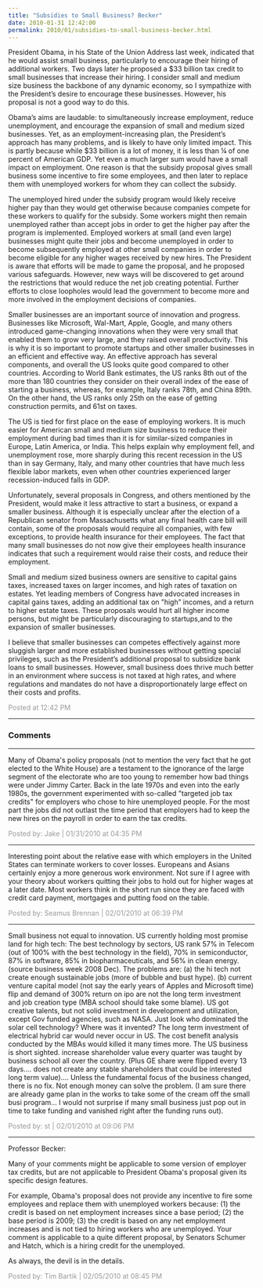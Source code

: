 ```yaml
---
title: "Subsidies to Small Business? Becker"
date: 2010-01-31 12:42:00
permalink: 2010/01/subsidies-to-small-business-becker.html
---
```

President Obama, in his State of the Union Address last
week, indicated that he would assist small business, particularly to encourage
their hiring of additional workers. Two days later he proposed a $33 billion
tax credit to small businesses that increase their hiring. I consider small and
medium size business the backbone of any dynamic economy, so I sympathize with
the President’s desire to encourage these businesses. However, his proposal is
not a good way to do this.

Obama’s aims are laudable: to
simultaneously increase employment, reduce unemployment, and encourage the
expansion of small and medium sized businesses. Yet, as an
employment-increasing plan, the President’s approach has many problems, and is
likely to have only limited impact. This is partly because while $33 billion is
a lot of money, it is less than ¼ of one percent of American GDP. Yet even a
much larger sum would have a small impact on employment. One reason is that the
subsidy proposal gives small business some incentive to fire some employees,
and then later to replace them with unemployed workers for whom they can
collect the subsidy.

The unemployed hired under
the subsidy program would likely receive higher pay than they would get
otherwise because companies compete for these workers to qualify for the
subsidy. Some workers might then remain unemployed rather than accept jobs in
order to get the higher pay after the program is implemented. Employed workers
at small (and even large) businesses might quite their jobs and become
unemployed in order to become subsequently employed at other small companies in
order to become eligible for any higher wages received by new hires. The
President is aware that efforts will be made to game the proposal, and he
proposed various safeguards. However, new ways will be discovered to
get around the restrictions that would reduce the net job creating potential. Further efforts to close loopholes
would lead the government to become more and more involved in the employment
decisions of companies.

Smaller businesses are an
important source of innovation and progress. Businesses like Microsoft,
Wal-Mart, Apple, Google, and many others introduced game-changing innovations
when they were very small that enabled them to grow very large, and they raised
overall productivity. This is why it is so important to promote startups and
other smaller businesses in an efficient and effective way. An effective
approach has several components, and overall the US looks quite good compared
to other countries. According to World Bank estimates, the US ranks 8th
out of the more than 180 countries they consider on their overall index of the
ease of starting a business, whereas, for example, Italy ranks 78th,
and China 89th. On the other hand, the US ranks only 25th
on the ease of getting construction permits, and 61st on taxes.

The US is tied for first
place on the ease of employing workers. It is much easier for American small
and medium size business to reduce their employment during bad times than it is
for similar-sized companies in Europe, Latin America, or India. This helps
explain why employment fell, and unemployment rose, more sharply during this
recent recession in the US than in say Germany, Italy, and many other countries
that have much less flexible labor markets, even when other countries
experienced larger recession-induced falls in GDP.

Unfortunately, several
proposals in Congress, and others mentioned by the President, would make it
less attractive to start a business, or expand a smaller business. Although it
is especially unclear after the election of a Republican senator from
Massachusetts what any final health care bill will contain, some of the
proposals would require all companies, with few exceptions, to provide health
insurance for their employees. The fact that many small businesses do not now
give their employees health insurance indicates that such a requirement would
raise their costs, and reduce their employment.

Small and medium sized
business owners are sensitive to capital gains taxes, increased taxes on larger
incomes, and high rates of taxation on estates. Yet leading members
of Congress have advocated increases in capital gains taxes, adding an
additional tax on ”high” incomes, and a return to higher estate taxes. These
proposals would hurt all higher income persons, but might be particularly
discouraging to startups,and to the expansion of smaller businesses.

I believe that smaller
businesses can competes effectively against more sluggish larger and more
established businesses without getting special privileges, such as the
President’s additional proposal to subsidize bank loans to small businesses. However,
small business does thrive much better in an environment where success is not
taxed at high rates, and where regulations and mandates do not have a
disproportionately large effect on their costs and profits.

<span style="color:#999">Posted at 12:42 PM</span>

<!-- more -->

---

### Comments

---

Many of Obama's policy proposals (not to mention the very fact that he got elected to the White House) are a testament to the ignorance of the large segment of the electorate who are too young to remember how bad things were under Jimmy Carter.  Back in the late 1970s and even into the early 1980s, the government experimented with so-called "targeted job tax credits" for employers who chose to hire unemployed people.  For the most part the jobs did not outlast the time period that employers had to keep the new hires on the payroll in order to earn the tax credits.

<span style="color:#999">Posted by: Jake | 01/31/2010 at 04:35 PM</span>

---

Interesting point about the relative ease with which employers in the United States can terminate workers to cover losses. Europeans and Asians certainly enjoy a more generous work environment.  Not sure if I agree with your theory about workers quitting their jobs to hold out for higher wages at a later date. Most workers think in the short run since they are faced with credit card payment, mortgages and putting food on the table.  

<span style="color:#999">Posted by: Seamus Brennan | 02/01/2010 at 06:39 PM</span>

---

Small business not equal to innovation.  US currently holding most promise land for high tech:  The best technology by sectors, US rank 57% in Telecom (out of 100% with the best technology in the field), 70% in semiconductor, 87% in software, 85% in biopharmaceuticals, and 56% in clean energy.  (source business week 2008 Dec). The problems are: (a) the hi tech not create enough sustainable jobs (more of bubble and bust hype).  (b) current venture capital model (not say the early years of Apples and Microsoft time) flip and demand of 300% return on ipo are not the long term investment and job creation type (MBA school should take some blame).  US got creative talents, but not solid investment in development and utilization, except Gov funded agencies, such as NASA.  Just look who dominated the solar cell technology?  Where was it invented?  The long  term investment  of electrical  hybrid car would  never occur in US.  The cost benefit analysis conducted by the MBAs would killed it many times more.  The US business is short sighted.  increase shareholder value every quarter was taught by business school all over the country.   (Plus GE share were flipped every 13 days.... does not create any stable shareholders that could be interested long term value).... Unless the fundamental focus of the business changed, there is no fix.  Not enough money can solve the problem.  (I am sure there are already game plan  in the works to take some of the cream off the small busi program... I would not surprise if many small business just pop out in time  to take funding and vanished right after the funding runs out).  

<span style="color:#999">Posted by: st | 02/01/2010 at 09:06 PM</span>

---

Professor Becker:

Many of your comments might be applicable to some version of employer tax credits, but are not applicable to President Obama's proposal given its specific design features.

For example, Obama's proposal does not provide any incentive to fire some employees and replace them with unemployed workers because: (1) the credit is based on net employment increases since a base period; (2) the base period is 2009; (3) the credit is based on any net employment increases and is not tied to hiring workers who are unemployed. Your comment is applicable to a quite different proposal, by Senators Schumer and Hatch, which is a hiring credit for the unemployed.

As always, the devil is in the details.  

<span style="color:#999">Posted by: Tim Bartik | 02/05/2010 at 08:45 PM</span>